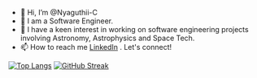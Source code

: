 - 👋 Hi, I’m @Nyaguthii-C
- 🌱 I am a Software Engineer.
- 🚀 I have a keen interest in working on software engineering projects involving Astronomy, Astrophysics and Space Tech.
- 📫 How to reach me [LinkedIn](https://www.linkedin.com/in/nyaguthii-carol-a41659239?lipi=urn%3Ali%3Apage%3Ad_flagship3_profile_view_base_contact_details%3BoqENtiVSTDuh%2FCS7oGfZxw%3D%3D) . Let's connect!
<!---
Nyaguthii-C/Nyaguthii-C is a ✨ special ✨ repository because its `README.md` (this file) appears on your GitHub profile.
You can click the Preview link to take a look at your changes.
--->
<!--- 👨‍💻 I am available for freelance work on [Upwork](https://www.upwork.com/freelancers/~01e6e99734ec1564d3)--->
[![Top Langs](https://github-readme-stats.vercel.app/api/top-langs/?username=Nyaguthii-C&exclude_repo=Astrotourism-DS&theme=radical)](https://github.com/Nyaguthii-C/github-readme-stats)
[![GitHub Streak](https://streak-stats.demolab.com/?user=Nyaguthii-C&theme=radical)](https://git.io/streak-stats)  
